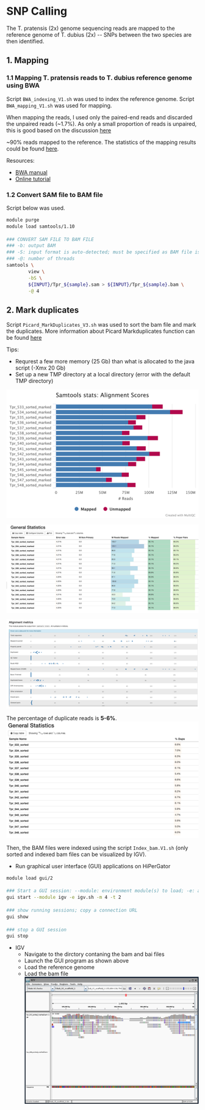 # SNP Calling
The T. pratensis (2x) genome sequencing reads are mapped to the reference genome of T. dubius (2x) -- SNPs between the two species are then identified.

## 1. Mapping
### 1.1 Mapping T. pratensis reads to T. dubius reference genome using BWA
Script `BWA_indexing_V1.sh` was used to index the reference genome. Script `BWA_mapping_V1.sh` was used for mapping.

When mapping the reads, I used only the paired-end reads and discarded the unpaired reads (~1.7%). As only a small proportion of reads is unpaired, this is good based on the discussion [here](https://www.biostars.org/p/140318/)

~90% reads mapped to the reference. The statistics of the mapping results could be found [here](https://github.com/GatorShan/Tragopogon-Methylation-Project/blob/master/SNP_calling/MultiQC_results/Bam_file_multiqc_report.html).

Resources:
  - [BWA manual](http://bio-bwa.sourceforge.net/bwa.shtml)
  - [Online tutorial](https://hbctraining.github.io/In-depth-NGS-Data-Analysis-Course/sessionVI/lessons/01_alignment.html)

### 1.2 Convert SAM file to BAM file

Script below was used.
```bash
module purge
module load samtools/1.10

### CONVERT SAM FILE TO BAM FILE
### -b: output BAM
### -S: input format is auto-detected; must be specified as BAM file is expected
### -@: number of threads
samtools \
        view \
        -bS \
        ${INPUT}/Tpr_${sample}.sam > ${INPUT}/Tpr_${sample}.bam \
        -@ 4
```

## 2. Mark duplicates
Script `Picard_MarkDuplicates_V3.sh` was used to sort the bam file and mark the duplicates. More information about Picard Markduplicates function can be found [here](https://broadinstitute.github.io/picard/command-line-overview.html#MarkDuplicates)

Tips:
  - Requrest a few more memory (25 Gb) than what is allocated to the java script (-Xmx 20 Gb)
  - Set up a new TMP directory at a local directory (error with the default TMP directory)

![Image_1](https://github.com/GatorShan/Tragopogon-Methylation-Project/blob/master/SNP_calling/images/Bam_sorted_marked_file_multiqc_report_samtools_alignment_plot.png)

![Image_2](https://github.com/GatorShan/Tragopogon-Methylation-Project/blob/master/SNP_calling/images/Bam_sorted_marked_file_multiqc_report_gerneral_statistics.png)

![Image_3](https://github.com/GatorShan/Tragopogon-Methylation-Project/blob/master/SNP_calling/images/Bam_sorted_marked_file_multiqc_report_alignment_matrics.png)

The percentage of duplicate reads is **5-6%**.
![Image_4](https://github.com/GatorShan/Tragopogon-Methylation-Project/blob/master/SNP_calling/images/Duplicate_percentage.png)

Then, the BAM files were indexed using the script `Index_bam.V1.sh` (only sorted and indexed bam files can be visualized by IGV).
  - Run graphical user interface (GUI) applications on HiPerGator
  ```bash
  module load gui/2
  
  ### Start a GUI session: --module: environment module(s) to load; -e: application executable; -m: memory (GB); -t: time (hour)
  gui start --module igv -e igv.sh -m 4 -t 2
  
  ### show running sessions; copy a connection URL
  gui show
  
  ### stop a GUI session
  gui stop
  ```
  - IGV
    - Navigate to the dirctory contaning the bam and bai files
    - Launch the GUI program as shown above
    - Load the reference genome
    - Load the bam file
![Image_5](https://github.com/GatorShan/Tragopogon-Methylation-Project/blob/master/SNP_calling/images/IGV_bam_example.png)
